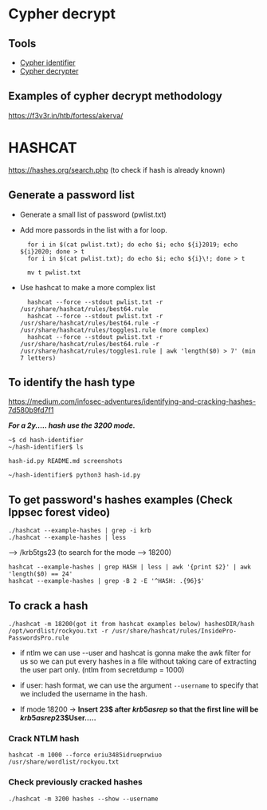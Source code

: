 # Cypher decrypt
## Tools
- [Cypher identifier](https://www.boxentriq.com/code-breaking/cipher-identifier)
- [Cypher decrypter](https://www.dcode.fr/vigenere-cipher)

## Examples of cypher decrypt methodology
https://f3v3r.in/htb/fortess/akerva/

# HASHCAT
https://hashes.org/search.php (to check if hash is already known)

## Generate a password list

- Generate a small list of password (pwlist.txt)
- Add more passords in the list with a for loop.

		for i in $(cat pwlist.txt); do echo $i; echo ${i}2019; echo ${i}2020; done > t
		for i in $(cat pwlist.txt); do echo $i; echo ${i}\!; done > t

		mv t pwlist.txt

- Use hashcat to make a more complex list

		hashcat --force --stdout pwlist.txt -r /usr/share/hashcat/rules/best64.rule
		hashcat --force --stdout pwlist.txt -r /usr/share/hashcat/rules/best64.rule -r /usr/share/hashcat/rules/toggles1.rule (more complex)
		hashcat --force --stdout pwlist.txt -r /usr/share/hashcat/rules/best64.rule -r /usr/share/hashcat/rules/toggles1.rule | awk 'length($0) > 7' (min 7 letters)

## To identify the hash type  
https://medium.com/infosec-adventures/identifying-and-cracking-hashes-7d580b9fd7f1

***For a $2y$..... hash use the 3200 mode.***

	~$ cd hash-identifier
	~/hash-identifier$ ls

	hash-id.py README.md screenshots

	~/hash-identifier$ python3 hash-id.py

## To get password's hashes examples (Check Ippsec forest video)

	./hashcat --example-hashes | grep -i krb
	./hashcat --example-hashes | less

--> /krb5tgs23 (to search for the mode --> 18200)

	hashcat --example-hashes | grep HASH | less | awk '{print $2}' | awk 'length($0) == 24'
	hashcat --example-hashes | grep -B 2 -E '^HASH: .{96}$'

## To crack a hash

	./hashcat -m 18200(got it from hashcat examples below) hashesDIR/hash /opt/wordlist/rockyou.txt -r /usr/share/hashcat/rules/InsidePro-PasswordsPro.rule

- if ntlm we can use --user and hashcat is gonna make the awk filter for us so we can put every hashes in a file without taking care of extracting the user part only. (ntlm from secretdump = 1000)

- if user: hash format, we can use the argument `--username` to specify that we included the username in the hash.

- If mode 18200 -> **Insert 23$ after $krb5asrep$ so that the first line will be $krb5asrep$23$User.....**

### Crack NTLM hash

	hashcat -m 1000 --force eriu3485idrueprwiuo /usr/share/wordlist/rockyou.txt

### Check previously cracked hashes

	./hashcat -m 3200 hashes --show --username
